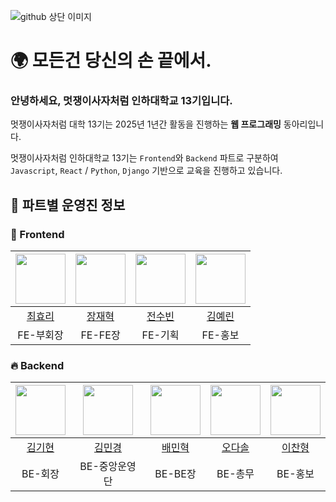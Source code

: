 ![github 상단 이미지](https://user-images.githubusercontent.com/79556112/221351540-1fac0736-f4b6-43a1-9ccd-37ce7c0038fd.png)

# 🌍 모든건 당신의 손 끝에서.
### 안녕하세요, 멋쟁이사자처럼 인하대학교 13기입니다.  
멋쟁이사자처럼 대학 13기는 2025년 1년간 활동을 진행하는 **웹 프로그래밍** 동아리입니다.

멋쟁이사자처럼 인하대학교 13기는 `Frontend`와 `Backend` 파트로 구분하여  
`Javascript`, `React` / `Python`, `Django` 기반으로 교육을 진행하고 있습니다.  

## 🌟 파트별 운영진 정보

### 🚀 Frontend

|<img src="https://avatars.githubusercontent.com/u/112244094?v=4" width="80">|<img src="https://avatars.githubusercontent.com/u/121391545?v=4" width="80">|<img src="https://avatars.githubusercontent.com/u/163654696?v=4" width="80">|<img src="https://avatars.githubusercontent.com/u/127104536?v=4" width="80">|
|:---:|:---:|:---:|:---:|
|[최효리](https://github.com/hyoring030)|[장재혁](https://github.com/thisjheok)|[전수빈](https://github.com/snuubinny)|[김예린](https://github.com/yerroong)|
|FE-부회장|FE-FE장|FE-기획|FE-홍보|

### 🔥 Backend

|<img src="https://avatars.githubusercontent.com/u/142724910?v=4" width="80">|<img src="https://avatars.githubusercontent.com/u/149250433?v=4" width="80">|<img src="https://avatars.githubusercontent.com/u/81423073?v=4" width="80">|<img src="https://avatars.githubusercontent.com/u/81301003?v=4" width="80">|<img src="https://avatars.githubusercontent.com/u/164038275?v=4" width="80">|
|:---:|:---:|:---:|:---:|:---:|
|[김기현](https://github.com/kihyunnn)|[김민경](https://github.com/kyoooooong)|[배민혁](https://github.com/bmh7190)|[오다솔](https://github.com/fivedasol)|[이찬형](https://github.com/chanbro0524)|
|BE-회장|BE-중앙운영단|BE-BE장|BE-총무|BE-홍보|
